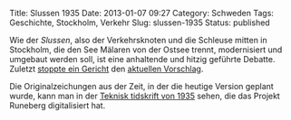 Title: Slussen 1935
Date: 2013-01-07 09:27
Category: Schweden
Tags: Geschichte, Stockholm, Verkehr
Slug: slussen-1935
Status: published

Wie der *Slussen*, also der Verkehrsknoten und die Schleuse mitten in
Stockholm, die den See Mälaren von der Ostsee trennt, modernisiert und
umgebaut werden soll, ist eine anhaltende und hitzig geführte Debatte.
Zuletzt [stoppte ein
Gericht](http://www.dn.se/sthlm/nya-slussen-stoppas) den [aktuellen
Vorschlag](http://stockholm.se/slussen).

Die Originalzeichungen aus der Zeit, in der die heutige Version geplant
wurde, kann man in der [Teknisk tidskrift von
1935](http://runeberg.org/tektid/1935a/0407.html) sehen, die das Projekt
Runeberg digitalisiert hat.

